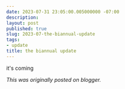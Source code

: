 ```yaml
---
date: 2023-07-31 23:05:00.005000000 -07:00
description:
layout: post
published: true
slug: 2023-07-the-biannual-update
tags:
- update
title: the biannual update
---
```

it's coming  

*This was originally posted on blogger.*
